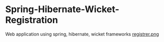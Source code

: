 # Spring-Hibernate-Wicket-Registration
Web application using spring, hibernate, wicket frameworks
[registrer.png](/images/registrer.png)

